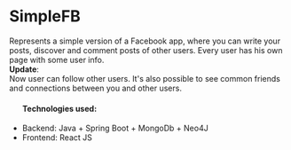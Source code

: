 # SimpleFB

Represents a simple version of a Facebook app, where you can write your posts, discover and comment posts of other users. Every user has his own page with some user info.<br>
**Update**:
<br>
Now user can follow other users. It's also possible to see common friends and connections between you and other users. 
<ul><h4>Technologies used: </h4>
<li>Backend: Java + Spring Boot + MongoDb + Neo4J </li>
<li>Frontend: React JS</li></ul>
